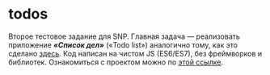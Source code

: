 # todos
Второе тестовое задание для SNP. Главная задача — реализовать приложение ***«Список дел»*** («Todo list») аналогично тому, как это сделано [здесь](https://todomvc.com/examples/javascript-es6/dist/). Код написан на чистом JS (ES6/ES7), без фреймворков и библиотек.
Ознакомиться с проектом можно по [этой ссылке](https://todos-three-kappa.vercel.app/).
